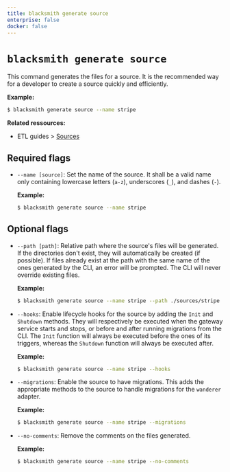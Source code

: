 ```yaml
---
title: blacksmith generate source
enterprise: false
docker: false
---
```


# `blacksmith generate source`

This command generates the files for a source. It is the recommended way for a
developer to create a source quickly and efficiently.

**Example:**
```bash
$ blacksmith generate source --name stripe

```

**Related ressources:**
- ETL guides >
  [Sources](/blacksmith/guides/extraction/sources)

## Required flags

- `--name [source]`: Set the name of the source. It shall be a valid name only
  containing lowercase letters (`a-z`), underscores (`_`), and dashes (`-`).

  **Example:**
  ```bash
  $ blacksmith generate source --name stripe

  ```

## Optional flags

- `--path [path]`: Relative path where the source's files will be generated. If
  the directories don't exist, they will automatically be created (if possible).
  If files already exist at the path with the same name of the ones generated by
  the CLI, an error will be prompted. The CLI will never override existing files.

  **Example:**
  ```bash
  $ blacksmith generate source --name stripe --path ./sources/stripe

  ```

- `--hooks`: Enable lifecycle hooks for the source by adding the `Init` and
  `Shutdown` methods. They will respectively be executed when the gateway service
  starts and stops, or before and after running migrations from the CLI. The `Init`
  function will always be executed before the ones of its triggers, whereas the
  `Shutdown` function will always be executed after.

  **Example:**
  ```bash
  $ blacksmith generate source --name stripe --hooks

  ```

- `--migrations`: Enable the source to have migrations. This adds the appropriate
  methods to the source to handle migrations for the `wanderer` adapter.

  **Example:**
  ```bash
  $ blacksmith generate source --name stripe --migrations

  ```

- `--no-comments`: Remove the comments on the files generated.

  **Example:**
  ```bash
  $ blacksmith generate source --name stripe --no-comments

  ```
